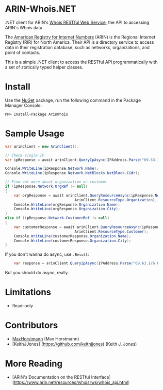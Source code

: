 ARIN-Whois.NET
==============

.NET client for ARIN's [Whois RESTful Web Service](https://www.arin.net/resources/whoisrws/index.html), the API to accessing ARIN's Whois data.


The [American Registry for Internet Numbers](https://www.arin.net/) (ARIN) is the Regional Internet Registry (RIR) for North America. Their API is a directory service to access data in their registration database, such as networks, organizations, and point of contacts.

This is a simple .NET client to access the RESTful API programmatically with a set of statically typed helper classes.

Install
============

Use the [NuGet](https://www.nuget.org/packages/ArinWhois) package, run the following command in the Package Manager Console:

    PM> Install-Package ArinWhois



Sample Usage
============

```csharp
var arinClient = new ArinClient();

// Check single IP
var ipResponse = await arinClient.QueryIpAsync(IPAddress.Parse("69.63.176.0"));

Console.WriteLine(ipResponse.Network.Name);
Console.WriteLine(ipResponse.Network.NetBlocks.NetBlock.Cidr);

// Find out more about organization or customer
if (ipResponse.Network.OrgRef != null)
{
	var orgResponse = await arinClient.QueryResourceAsync(ipResponse.Network.OrgRef.Handle, 
								ArinClient.ResourceType.Organization);
	Console.WriteLine(orgResponse.Organization.Name);
	Console.WriteLine(orgResponse.Organization.City);
}
else if (ipResponse.Network.CustomerRef != null)
{
	var customerResponse = await arinClient.QueryResourceAsync(ipResponse.Network.CustomerRef.Handle, 
								ArinClient.ResourceType.Customer);
	Console.WriteLine(customerResponse.Organization.Name);
	Console.WriteLine(customerResponse.Organization.City);
}
```

If you don't wanna do async, use `.Result`: 

```csharp
    var response = arinClient.QueryIpAsync(IPAddress.Parse("69.63.176.0")).Result;
```

But you should do async, really.


Limitations
===========
* Read-only



Contributors
============
* [MaxHorstmann](https://github.com/MaxHorstmann) (Max Horstmann)
* [KeithJJones] (https://github.com/keithjjones) (Keith J. Jones)

More Reading
============
* [ARIN's Documentation on the RESTful Interface] (https://www.arin.net/resources/whoisrws/whois_api.html)


